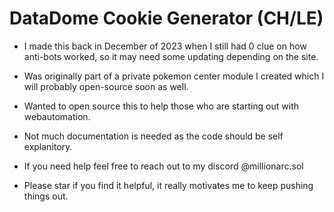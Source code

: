# DataDome Cookie Generator (CH/LE)

- I made this back in December of 2023 when I still had 0 clue on how anti-bots worked, so it may need some updating depending on the site.
  
- Was originally part of a private pokemon center module I created which I will probably open-source soon as well.
  
- Wanted to open source this to help those who are starting out with webautomation.
  
- Not much documentation is needed as the code should be self explanitory.

- If you need help feel free to reach out to my discord @millionarc.sol

- Please star if you find it helpful, it really motivates me to keep pushing things out.
